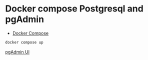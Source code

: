 # Docker compose Postgresql  and pgAdmin

* [Docker Compose](./docker-compose.yaml)  
```sh
docker compose up
```

[pgAdmin UI](http://localhost:5050/)
